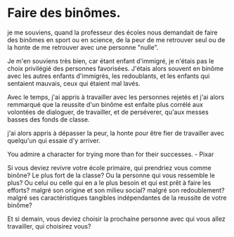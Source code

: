 # Faire des binômes.

je me souviens, quand la professeur des écoles nous demandait de faire des binômes en sport ou en science, de la peur de me retrouver seul ou de la honte de me retrouver avec une personne "nulle".

Je m'en souviens très bien, car étant enfant d'immigré, je n'étais pas le choix privilégié des personnes favorisées. J'étais alors souvent en binôme avec les autres enfants d'immigrés, les redoublants, et les enfants qui sentaient mauvais, ceux qui étaient mal lavés.

Avec le temps, j'ai appris à travailler avec les personnes rejetés et j'ai alors remmarqué que la reussite d'un binôme est enfaite plus corrélé aux volontées de dialoguer, de travailler, et de perséverer, qu'aux messes basses des fonds de classe. 

j'ai alors appris à dépasser la peur, la honte pour être fier de travailler avec quelqu'un qui essaie d'y arriver.

You admire a character for trying more than for their successes. - Pixar

Si vous deviez revivre votre école primaire, qui prendriez vous comme binône? Le plus fort de la classe? Ou la personne qui vous ressemble le plus? Ou celui ou celle qui en a le plus besoin et qui est prêt à faire les efforts? malgré son origine et son milieu social? malgré son redoublement? malgré ses caractéristiques tangibles indépendantes de la reussite de votre binôme?

Et si demain, vous deviez choisir la prochaine personne avec qui vous allez travailler, qui choisirez vous?
